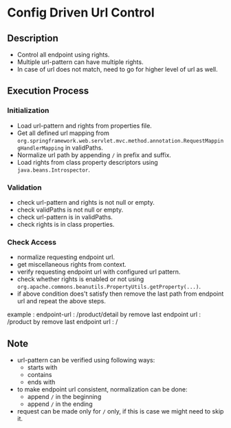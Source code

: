 # Config Driven Url Control

## Description
- Control all endpoint using rights.
- Multiple url-pattern can have multiple rights.
- In case of url does not match, need to go for higher level of url as well.


## Execution Process

### Initialization
- Load url-pattern and rights from properties file.
- Get all defined url mapping from `org.springframework.web.servlet.mvc.method.annotation.RequestMappingHandlerMapping` in validPaths.
- Normalize url path by appending `/` in prefix and suffix.
- Load rights from class property descriptors using `java.beans.Introspector`.


### Validation
- check url-pattern and rights is not null or empty.
- check validPaths is not null or empty.
- check url-pattern is in validPaths.
- check rights is in class properties.


### Check Access
- normalize requesting endpoint url.
- get miscellaneous rights from context.
- verify requesting endpoint url with configured url pattern.
- check whether rights is enabled or not using `org.apache.commons.beanutils.PropertyUtils.getProperty(...)`.
- if above condition does't satisfy then remove the last path from endpoint url and repeat the above steps.

example :
endpoint-url : /product/detail
by remove last endpoint url : /product
by remove last endpoint url : /


## Note
- url-pattern can be verified using following ways:
    - starts with
    - contains
    - ends with
- to make endpoint url consistent, normalization can be done:
    - append `/` in the beginning
    - append `/` in the ending
- request can be made only for `/` only, if this is case we might need to skip it.